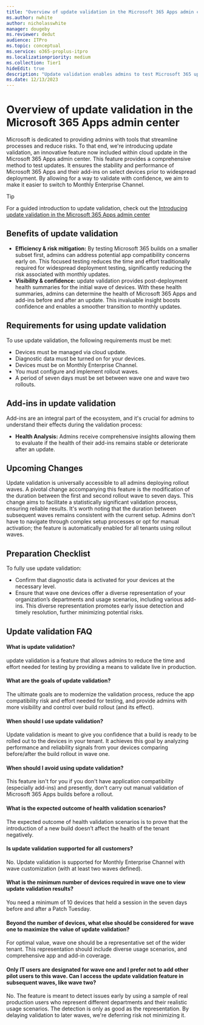```yaml
---
title: "Overview of update validation in the Microsoft 365 Apps admin center"
ms.author: nwhite
author: nicholasswhite
manager: dougeby
ms.reviewer: dedut
audience: ITPro
ms.topic: conceptual
ms.service: o365-proplus-itpro
ms.localizationpriority: medium
ms.collection: Tier1
hideEdit: true
description: "Update validation enables admins to test Microsoft 365 updates on a subset of devices, ensuring stability before a full-scale rollout."
ms.date: 12/13/2023
---
```


# Overview of update validation in the Microsoft 365 Apps admin center

Microsoft is dedicated to providing admins with tools that streamline processes and reduce risks. To that end, we're introducing update validation, an innovative feature now included within cloud update in the Microsoft 365 Apps admin center. This feature provides a comprehensive method to test updates. It ensures the stability and performance of Microsoft 365 Apps and their add-ins on select devices prior to widespread deployment. By allowing for a way to validate with confidence, we aim to make it easier to switch to Monthly Enterprise Channel. 

> [!TIP]
> For a guided introduction to update validation, check out the [Introducing update validation in the Microsoft 365 Apps admin center](https://youtu.be/xZtXI-Ws-pE)

## Benefits of update validation

- **Efficiency & risk mitigation:** By testing Microsoft 365 builds on a smaller subset first, admins can address potential app compatibility concerns early on. This focused testing reduces the time and effort traditionally required for widespread deployment testing, significantly reducing the risk associated with monthly updates.
- **Visibility & confidence:** update validation provides post-deployment health summaries for the initial wave of devices. With these health summaries, admins can determine the health of Microsoft 365 Apps and add-ins before and after an update. This invaluable insight boosts confidence and enables a smoother transition to monthly updates.

## Requirements for using update validation

To use update validation, the following requirements must be met:
- Devices must be managed via cloud update.
- Diagnostic data must be turned on for your devices.
- Devices must be on Monthly Enterprise Channel.
- You must configure and implement rollout waves.
- A period of seven days must be set between wave one and wave two rollouts.
 
## Add-ins in update validation

Add-ins are an integral part of the ecosystem, and it's crucial for admins to understand their effects during the validation process:
- **Health Analysis:** Admins receive comprehensive insights allowing them to evaluate if the health of their add-ins remains stable or deteriorate after an update.


## Upcoming Changes

Update validation is universally accessible to all admins deploying rollout waves. A pivotal change accompanying this feature is the modification of the duration between the first and second rollout wave to seven days. This change aims to facilitate a statistically significant validation process, ensuring reliable results. It's worth noting that the duration between subsequent waves remains consistent with the current setup. Admins don't have to navigate through complex setup processes or opt for manual activation; the feature is automatically enabled for all tenants using rollout waves.

## Preparation Checklist

To fully use update validation:
- Confirm that diagnostic data is activated for your devices at the necessary level.
- Ensure that wave one devices offer a diverse representation of your organization’s departments and usage scenarios, including various add-ins. This diverse representation promotes early issue detection and timely resolution, further minimizing potential risks.
 
## Update validation FAQ

#### What is update validation?
update validation is a feature that allows admins to reduce the time and effort needed for testing by providing a means to validate live in production.

#### What are the goals of update validation?
The ultimate goals are to modernize the validation process, reduce the app compatibility risk and effort needed for testing, and provide admins with more visibility and control over build rollout (and its effect).
 
#### When should I use update validation?
Update validation is meant to give you confidence that a build is ready to be rolled out to the devices in your tenant. It achieves this goal by analyzing performance and reliability signals from your devices comparing before/after the build rollout in wave one.

#### When should I avoid using update validation?
This feature isn't for you if you don't have application compatibility (especially add-ins) and presently, don't carry out manual validation of Microsoft 365 Apps builds before a rollout.

#### What is the expected outcome of health validation scenarios?
The expected outcome of health validation scenarios is to prove that the introduction of a new build doesn’t affect the health of the tenant negatively.

#### Is update validation supported for all customers?
No. Update validation is supported for Monthly Enterprise Channel with wave customization (with at least two waves defined).

#### What is the minimum number of devices required in wave one to view update validation results?
You need a minimum of 10 devices that held a session in the seven days before and after a Patch Tuesday.

#### Beyond the number of devices, what else should be considered for wave one to maximize the value of update validation?
For optimal value, wave one should be a representative set of the wider tenant. This representation should include diverse usage scenarios, and comprehensive app and add-in coverage.

#### Only IT users are designated for wave one and I prefer not to add other pilot users to this wave. Can I access the update validation feature in subsequent waves, like wave two?

No. The feature is meant to detect issues early by using a sample of real production users who represent different departments and their realistic usage scenarios. The detection is only as good as the representation. By delaying validation to later waves, we're deferring risk not minimizing it.
